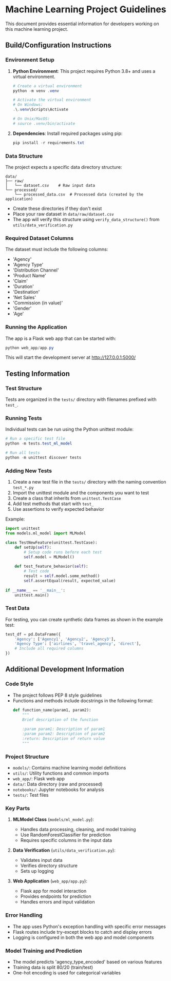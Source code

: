 # Machine Learning Project Guidelines

This document provides essential information for developers working on this machine learning project.

## Build/Configuration Instructions

### Environment Setup

1. **Python Environment**: This project requires Python 3.8+ and uses a virtual environment.

   ```powershell
   # Create a virtual environment
   python -m venv .venv
   
   # Activate the virtual environment
   # On Windows:
   .\.venv\Scripts\Activate
   
   # On Unix/MacOS:
   # source .venv/bin/activate
   ```

2. **Dependencies**: Install required packages using pip:

   ```powershell
   pip install -r requirements.txt
   ```

### Data Structure

The project expects a specific data directory structure:

```
data/
├── raw/
│   └── dataset.csv    # Raw input data
└── processed/
    └── processed_data.csv  # Processed data (created by the application)
```

- Create these directories if they don't exist
- Place your raw dataset in `data/raw/dataset.csv`
- The app will verify this structure using `verify_data_structure()` from `utils/data_verification.py`

### Required Dataset Columns

The dataset must include the following columns:
- 'Agency'
- 'Agency Type'
- 'Distribution Channel'
- 'Product Name'
- 'Claim'
- 'Duration'
- 'Destination'
- 'Net Sales'
- 'Commission (in value)'
- 'Gender'
- 'Age'

### Running the Application

The app is a Flask web app that can be started with:

```powershell
python web_app/app.py
```

This will start the development server at http://127.0.0.1:5000/

## Testing Information

### Test Structure

Tests are organized in the `tests/` directory with filenames prefixed with `test_`.

### Running Tests

Individual tests can be run using the Python unittest module:

```powershell
# Run a specific test file
python -m tests.test_ml_model

# Run all tests
python -m unittest discover tests
```

### Adding New Tests

1. Create a new test file in the `tests/` directory with the naming convention `test_*.py`
2. Import the unittest module and the components you want to test
3. Create a class that inherits from `unittest.TestCase`
4. Add test methods that start with `test_`
5. Use assertions to verify expected behavior

Example:

```python
import unittest
from models.ml_model import MLModel

class TestNewFeature(unittest.TestCase):
    def setUp(self):
        # Setup code runs before each test
        self.model = MLModel()
        
    def test_feature_behavior(self):
        # Test code
        result = self.model.some_method()
        self.assertEqual(result, expected_value)
        
if __name__ == '__main__':
    unittest.main()
```

### Test Data

For testing, you can create synthetic data frames as shown in the example test:

```python
test_df = pd.DataFrame({
    'Agency': ['Agency1', 'Agency2', 'Agency3'],
    'Agency Type': ['airlines', 'travel_agency', 'direct'],
    # Include all required columns
})
```

## Additional Development Information

### Code Style

- The project follows PEP 8 style guidelines
- Functions and methods include docstrings in the following format:
  ```python
  def function_name(param1, param2):
      """
      Brief description of the function
      
      :param param1: Description of param1
      :param param2: Description of param2
      :return: Description of return value
      """
  ```

### Project Structure

- `models/`: Contains machine learning model definitions
- `utils/`: Utility functions and common imports
- `web_app/`: Flask web app
- `data/`: Data directory (raw and processed)
- `notebooks/`: Jupyter notebooks for analysis
- `tests/`: Test files

### Key Parts

1. **MLModel Class** (`models/ml_model.py`):
   - Handles data processing, cleaning, and model training
   - Use RandomForestClassifier for prediction
   - Requires specific columns in the input data

2. **Data Verification** (`utils/data_verification.py`):
   - Validates input data
   - Verifies directory structure
   - Sets up logging

3. **Web Application** (`web_app/app.py`):
   - Flask app for model interaction
   - Provides endpoints for prediction
   - Handles errors and input validation

### Error Handling

- The app uses Python's exception handling with specific error messages
- Flask routes include try-except blocks to catch and display errors
- Logging is configured in both the web app and model components

### Model Training and Prediction

- The model predicts 'agency_type_encoded' based on various features
- Training data is split 80/20 (train/test)
- One-hot encoding is used for categorical variables